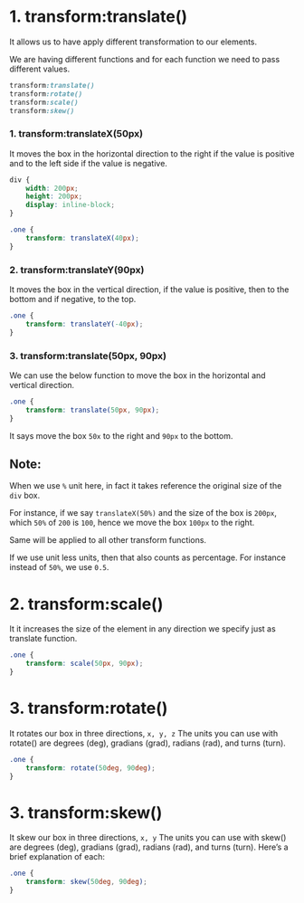 # 1. transform:translate()

It allows us to have apply different transformation to our elements.

We are having different functions and for each function we need to pass different values.

```css
transform:translate()
transform:rotate()
transform:scale()
transform:skew()
```

### 1. transform:translateX(50px)

It moves the box in the horizontal direction to the right if the value is positive and to the left side if the value is negative.

```css
div {
	width: 200px;
	height: 200px;
	display: inline-block;
}
```

```css
.one {
	transform: translateX(40px);
}
```

### 2. transform:translateY(90px)

It moves the box in the vertical direction, if the value is positive, then to the bottom and if negative, to the top.

```css
.one {
	transform: translateY(-40px);
}
```

### 3. transform:translate(50px, 90px)

We can use the below function to move the box in the horizontal and vertical direction.

```css
.one {
	transform: translate(50px, 90px);
}
```

It says move the box `50x` to the right and `90px` to the bottom.

## Note:

When we use `%` unit here, in fact it takes reference the original size of the `div` box.

For instance, if we say `translateX(50%)` and the size of the box is `200px`, which `50%` of `200` is `100`, hence we move the box `100px` to the right.

Same will be applied to all other transform functions.

If we use unit less units, then that also counts as percentage.
For instance instead of `50%`, we use `0.5`.

# 2. transform:scale()

It it increases the size of the element in any direction we specify just as translate function.

```css
.one {
	transform: scale(50px, 90px);
}
```

# 3. transform:rotate()

It rotates our box in three directions, `x, y, z`
The units you can use with rotate() are degrees (deg), gradians (grad), radians (rad), and turns (turn).

```css
.one {
	transform: rotate(50deg, 90deg);
}
```

# 3. transform:skew()

It skew our box in three directions, `x, y`
The units you can use with skew() are degrees (deg), gradians (grad), radians (rad), and turns (turn). Here’s a brief explanation of each:

```css
.one {
	transform: skew(50deg, 90deg);
}
```
